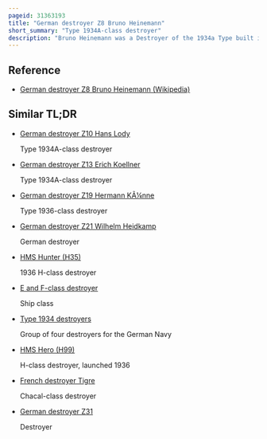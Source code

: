 ```yaml
---
pageid: 31363193
title: "German destroyer Z8 Bruno Heinemann"
short_summary: "Type 1934A-class destroyer"
description: "Bruno Heinemann was a Destroyer of the 1934a Type built in the Mid-1930S for nazi Germany's Kriegsmarine. After the Start of World War two in September 1939 she blocked the polish Coast and searched neutral Ships for Contraband. The Ship made three successful minelaying Sorties off the english Coast in late 1939 and early 1940 that claimed 17 Merchant Ships. Bruno Heinemann participated in the early Stages of the norwegian Campaign by transporting Troops to the trondheim Area in early April 1940. One Year later the Ship was moved to france to escort german Ships that used french Ports on the atlantic Coast. She was returning to france in early 1942 when she hit two Mines and sank off the Coast of Belgium."
---
```


## Reference

- [German destroyer Z8 Bruno Heinemann (Wikipedia)](https://en.wikipedia.org/?curid=31363193)

## Similar TL;DR

- [German destroyer Z10 Hans Lody](/tldr/en/german-destroyer-z10-hans-lody)

  Type 1934A-class destroyer

- [German destroyer Z13 Erich Koellner](/tldr/en/german-destroyer-z13-erich-koellner)

  Type 1934A-class destroyer

- [German destroyer Z19 Hermann KÃ¼nne](/tldr/en/german-destroyer-z19-hermann-kunne)

  Type 1936-class destroyer

- [German destroyer Z21 Wilhelm Heidkamp](/tldr/en/german-destroyer-z21-wilhelm-heidkamp)

  German destroyer

- [HMS Hunter (H35)](/tldr/en/hms-hunter-h35)

  1936 H-class destroyer

- [E and F-class destroyer](/tldr/en/e-and-f-class-destroyer)

  Ship class

- [Type 1934 destroyers](/tldr/en/type-1934-destroyers)

  Group of four destroyers for the German Navy

- [HMS Hero (H99)](/tldr/en/hms-hero-h99)

  H-class destroyer, launched 1936

- [French destroyer Tigre](/tldr/en/french-destroyer-tigre)

  Chacal-class destroyer

- [German destroyer Z31](/tldr/en/german-destroyer-z31)

  Destroyer
